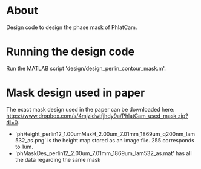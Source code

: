 # About
Design code to design the phase mask of PhlatCam.

# Running the design code
Run the MATLAB script 'design/design_perlin_contour_mask.m'.

# Mask design used in paper
The exact mask design used in the paper can be downloaded here: https://www.dropbox.com/s/4mjzidwtfjhdy9a/PhlatCam_used_mask.zip?dl=0.
- 'phHeight_perlin12_1.00umMaxH_2.00um_7.01mm_1869um_q200nm_lam532_as.png' is the height map stored as an image file. 255 corresponds to 1um.
- 'phMaskDes_perlin12_2.00um_7.01mm_1869um_lam532_as.mat' has all the data regarding the same mask
